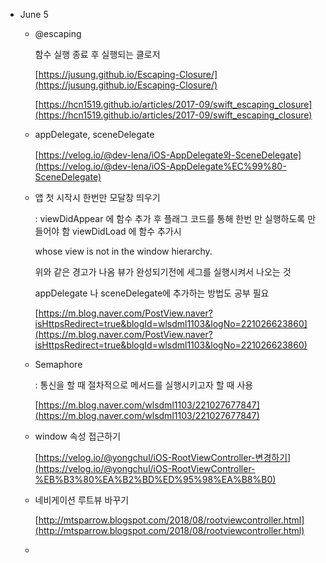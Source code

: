 - June 5
    - @escaping

        함수 실행 종료 후 실행되는 클로저

        [https://jusung.github.io/Escaping-Closure/](https://jusung.github.io/Escaping-Closure/)

        [https://hcn1519.github.io/articles/2017-09/swift_escaping_closure](https://hcn1519.github.io/articles/2017-09/swift_escaping_closure)

    - appDelegate, sceneDelegate

        [https://velog.io/@dev-lena/iOS-AppDelegate와-SceneDelegate](https://velog.io/@dev-lena/iOS-AppDelegate%EC%99%80-SceneDelegate)

    - 앱 첫 시작시 한번만 모달창 띄우기

        : viewDidAppear 에 함수 추가 후 플래그 코드를 통해 한번 만 실행하도록 만들어야 함
        viewDidLoad 에 함수 추가시 

        whose view is not in the window hierarchy.

        위와 같은 경고가 나옴
        뷰가 완성되기전에 세그를 실행시켜서 나오는 것

        appDelegate 나 sceneDelegate에 추가하는 방법도 공부 필요

        [https://m.blog.naver.com/PostView.naver?isHttpsRedirect=true&blogId=wlsdml1103&logNo=221026623860](https://m.blog.naver.com/PostView.naver?isHttpsRedirect=true&blogId=wlsdml1103&logNo=221026623860)

    - Semaphore

        : 통신을 할 때 절차적으로 메서드를 실행시키고자 할 때 사용

        [https://m.blog.naver.com/wlsdml1103/221027677847](https://m.blog.naver.com/wlsdml1103/221027677847) 

    - window 속성 접근하기

        [https://velog.io/@yongchul/iOS-RootViewController-변경하기](https://velog.io/@yongchul/iOS-RootViewController-%EB%B3%80%EA%B2%BD%ED%95%98%EA%B8%B0)

    - 네비게이션 루트뷰 바꾸기

        [http://mtsparrow.blogspot.com/2018/08/rootviewcontroller.html](http://mtsparrow.blogspot.com/2018/08/rootviewcontroller.html)

    -
